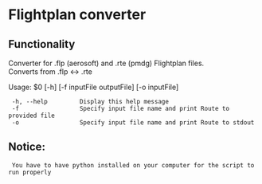 # Flightplan converter

## Functionality

 Converter for .flp (aerosoft) and .rte (pmdg) Flightplan files. <br/> 
 Converts from .flp <-> .rte

 Usage: $0 [-h] [-f inputFile outputFile] [-o inputFile]

     -h, --help         Display this help message
     -f                 Specify input file name and print Route to provided file
     -o                 Specify input file name and print Route to stdout


 Notice:
---------
     You have to have python installed on your computer for the script to run properly
